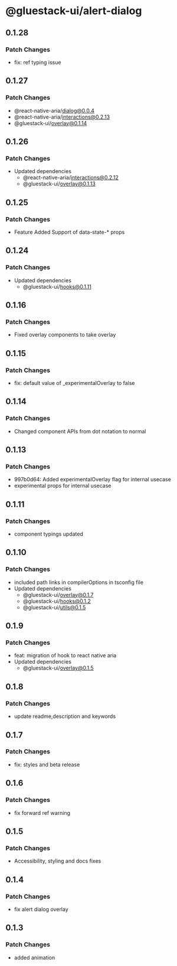 # @gluestack-ui/alert-dialog

## 0.1.28

### Patch Changes

- fix: ref typing issue

## 0.1.27

### Patch Changes

- @react-native-aria/dialog@0.0.4
- @react-native-aria/interactions@0.2.13
- @gluestack-ui/overlay@0.1.14

## 0.1.26

### Patch Changes

- Updated dependencies
  - @react-native-aria/interactions@0.2.12
  - @gluestack-ui/overlay@0.1.13

## 0.1.25

### Patch Changes

- Feature
  Added Support of data-state-\* props

## 0.1.24

### Patch Changes

- Updated dependencies
  - @gluestack-ui/hooks@0.1.11

## 0.1.16

### Patch Changes

- Fixed overlay components to take overlay

## 0.1.15

### Patch Changes

- fix: default value of \_experimentalOverlay to false

## 0.1.14

### Patch Changes

- Changed component APIs from dot notation to normal

## 0.1.13

### Patch Changes

- 997b0d64: Added experimentalOverlay flag for internal usecase
- experimental props for internal usecase

## 0.1.11

### Patch Changes

- component typings updated

## 0.1.10

### Patch Changes

- included path links in compilerOptions in tsconfig file
- Updated dependencies
  - @gluestack-ui/overlay@0.1.7
  - @gluestack-ui/hooks@0.1.2
  - @gluestack-ui/utils@0.1.5

## 0.1.9

### Patch Changes

- feat: migration of hook to react native aria
- Updated dependencies
  - @gluestack-ui/overlay@0.1.5

## 0.1.8

### Patch Changes

- update readme,description and keywords

## 0.1.7

### Patch Changes

- fix: styles and beta release

## 0.1.6

### Patch Changes

- fix forward ref warning

## 0.1.5

### Patch Changes

- Accessibility, styling and docs fixes

## 0.1.4

### Patch Changes

- fix alert dialog overlay

## 0.1.3

### Patch Changes

- added animation
